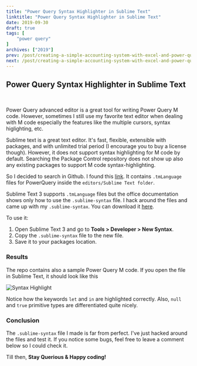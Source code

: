 ```yaml
---
title: "Power Query Syntax Highlighter in Sublime Text"
linktitle: "Power Query Syntax Highlighter in Sublime Text"
date: 2019-09-30
draft: true
tags: [
    "power query"
]
archives: ["2019"]
prev: /post/creating-a-simple-accounting-system-with-excel-and-power-query-p2/
next: /post/creating-a-simple-accounting-system-with-excel-and-power-query-p3/
---
```



## Power Query Syntax Highlighter in Sublime Text
<br>

Power Query advanced editor is a great tool for writing Power Query M code. However, sometimes I still use my favorite text editor when dealing with M code especially the features like the multiple cursors, syntax higlighting, etc.

Sublime text is a great text editor. It's fast, flexible, extensible with packages, and with unlimited trial period (I encourage you to buy a license though). However, it does not support syntax highlighting for M code by default. Searching the Package Control repository does not show up also any existing packages to support M code syntax-highlighting.

So I decided to search in Github. I found this [link](https://github.com/microsoft/DataConnectors). It contains `.tmLanguage` files for PowerQuery inside the `editors/Sublime Text folder`. 

Sublime Text 3 supports `.tmLanguage` files but the office documentation shows only how to use the `.sublime-syntax` file. I hack around the files and came up with my `.sublime-syntax`. You can download it [here](https://github.com/PowerQueryforAccountants/PowerQuerySublimeSyntax).

To use it:

1. Open Sublime Text 3 and go to **Tools > Developer > New Syntax**. 
2. Copy the `.sublime-syntax` file to the new file.
3. Save it to your packages location.

### Results
The repo contains also a sample Power Query M code. If you open the file in Sublime Text, it should look like this

![Syntax Highlight](/img/power_query_syntax_highlighter/syntax.png)

Notice how the keywords `let` and `in` are highlighted correctly. Also, `null` and `true` primitive types are differentiated quite nicely.

### Conclusion
The `.sublime-syntax` file I made is far from perfect. I've just hacked around the files and test it. If you notice some bugs, feel free to leave a comment below so I could check it.

Till then, **Stay Querious & Happy coding!**